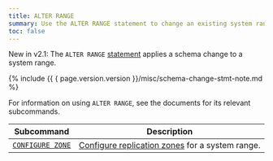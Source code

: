 ```yaml
---
title: ALTER RANGE
summary: Use the ALTER RANGE statement to change an existing system range.
toc: false
---
```


<span class="version-tag">New in v2.1:</span> The `ALTER RANGE` [statement](sql-statements.html) applies a schema change to a system range.

{% include {{ { page.version.version }}/misc/schema-change-stmt-note.md %}

For information on using `ALTER RANGE`, see the documents for its relevant subcommands.

Subcommand | Description
-----------|------------
[`CONFIGURE ZONE`](configure-zone.html) | [Configure replication zones](configure-replication-zones.html) for a system range.
